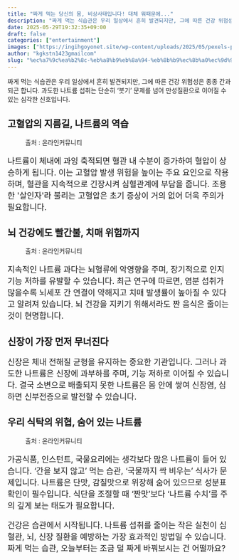 ```yaml
---
title: "짜게 먹는 당신의 몸, 비상사태입니다! 대체 뭐때문에..."
description: "짜게 먹는 식습관은 우리 일상에서 흔히 발견되지만, 그에 따른 건강 위험성은 종종 간과되곤 합니다. 과도한 나트륨 섭취는 단순히 ‘붓기’ 문제를 넘어 만성질환으로 이어질 수 있는 심각한 신호입니다."
date: 2025-05-29T19:32:35+09:00
draft: false
categories: ["entertainment"]
images: ["https://ingihgoyonet.site/wp-content/uploads/2025/05/pexels-pavel-danilyuk-7108338-684x1024.jpg", "https://ingihgoyonet.site/wp-content/uploads/2025/05/pexels-googledeepmind-17484975-1024x643.jpg", "https://ingihgoyonet.site/wp-content/uploads/2025/05/pexels-guvo59-30506288-1024x683.jpg"]
author: "kgkstn1423gmailcom"
slug: "%ec%a7%9c%ea%b2%8c-%eb%a8%b9%eb%8a%94-%eb%8b%b9%ec%8b%a0%ec%9d%98-%eb%aa%b8-%eb%b9%84%ec%83%81%ec%82%ac%ed%83%9c%ec%9e%85%eb%8b%88%eb%8b%a4-%eb%8c%80%ec%b2%b4-%eb%ad%90%eb%95%8c%eb%ac%b8%ec%97%90"
---
```


<p>짜게 먹는 식습관은 우리 일상에서 흔히 발견되지만, 그에 따른 건강 위험성은 종종 간과되곤 합니다. 과도한 나트륨 섭취는 단순히 ‘붓기’ 문제를 넘어 만성질환으로 이어질 수 있는 심각한 신호입니다.</p> <h2 >고혈압의 지름길, 나트륨의 역습</h2> <figure ><img src="https://ingihgoyonet.site/wp-content/uploads/2025/05/pexels-pavel-danilyuk-7108338-684x1024.jpg" alt="" style="aspect-ratio:16/9;object-fit:cover"/><figcaption >출처 : 온라인커뮤니티</figcaption></figure> <p style="font-size:18px">나트륨이 체내에 과잉 축적되면 혈관 내 수분이 증가하여 혈압이 상승하게 됩니다. 이는 고혈압 발생 위험을 높이는 주요 요인으로 작용하며, 혈관을 지속적으로 긴장시켜 심혈관계에 부담을 줍니다. 조용한 '살인자'라 불리는 고혈압은 초기 증상이 거의 없어 더욱 주의가 필요합니다.</p> <h2 >뇌 건강에도 빨간불, 치매 위험까지</h2> <figure ><img src="https://ingihgoyonet.site/wp-content/uploads/2025/05/pexels-googledeepmind-17484975-1024x643.jpg" alt="" style="aspect-ratio:16/9;object-fit:cover"/><figcaption >출처 : 온라인커뮤니티</figcaption></figure> <p style="font-size:18px">지속적인 나트륨 과다는 뇌혈류에 악영향을 주며, 장기적으로 인지기능 저하를 유발할 수 있습니다. 최근 연구에 따르면, 염분 섭취가 많을수록 뇌세포 간 연결이 약해지고 치매 발생률이 높아질 수 있다고 알려져 있습니다. 뇌 건강을 지키기 위해서라도 짠 음식은 줄이는 것이 현명합니다.</p> <h2 >신장이 가장 먼저 무너진다</h2> <p style="font-size:18px">신장은 체내 전해질 균형을 유지하는 중요한 기관입니다. 그러나 과도한 나트륨은 신장에 과부하를 주며, 기능 저하로 이어질 수 있습니다. 결국 소변으로 배출되지 못한 나트륨은 몸 안에 쌓여 신장염, 심하면 신부전증으로 발전할 수 있습니다.</p> <h2 >우리 식탁의 위협, 숨어 있는 나트륨</h2> <figure ><img src="https://ingihgoyonet.site/wp-content/uploads/2025/05/pexels-guvo59-30506288-1024x683.jpg" alt="" style="aspect-ratio:16/9;object-fit:cover"/><figcaption >출처 : 온라인커뮤니티</figcaption></figure> <p style="font-size:18px">가공식품, 인스턴트, 국물요리에는 생각보다 많은 나트륨이 들어 있습니다. ‘간을 보지 않고’ 먹는 습관, ‘국물까지 싹 비우는’ 식사가 문제입니다. 나트륨은 단맛, 감칠맛으로 위장해 숨어 있으므로 성분표 확인이 필수입니다. 식단을 조절할 때 ‘짠맛’보다 ‘나트륨 수치’를 주의 깊게 보는 태도가 필요합니다.</p> <p style="font-size:18px">건강은 습관에서 시작됩니다. 나트륨 섭취를 줄이는 작은 실천이 심혈관, 뇌, 신장 질환을 예방하는 가장 효과적인 방법일 수 있습니다. 짜게 먹는 습관, 오늘부터는 조금 덜 짜게 바꿔보시는 건 어떨까요?</p>